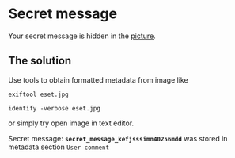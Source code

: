 # Secret message

Your secret message is hidden in the [picture](https://pentest.join.eset.com/secret-message).

## The solution

Use tools to obtain formatted metadata from image like
```
exiftool eset.jpg
```

```
identify -verbose eset.jpg
```

or simply try open image in text editor.


Secret message: **``secret_message_kefjsssimn40256mdd``** was stored in metadata section `User comment`